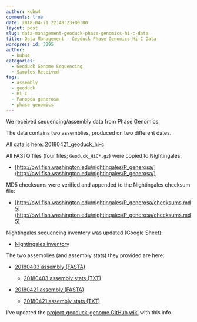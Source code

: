 ```yaml
---
author: kubu4
comments: true
date: 2018-04-21 22:48:23+00:00
layout: post
slug: data-management-geoduck-phase-genomics-hi-c-data
title: Data Management - Geoduck Phase Genomics Hi-C Data
wordpress_id: 3295
author:
  - kubu4
categories:
  - Geoduck Genome Sequencing
  - Samples Received
tags:
  - assembly
  - geoduck
  - Hi-C
  - Panopea generosa
  - phase genomics
---
```


We received sequencing/assembly data from Phase Genomics.

The data contains two assemblies, produced on two different dates.

All data is here: [20180421_geoduck_hi-c](http://owl.fish.washington.edu/Athaliana/20180421_geoduck_hi-c/)

All FASTQ files (four files; `Geoduck_HiC*.gz`) were copied to Nightingales:





  * [http://owl.fish.washington.edu/nightingales/P_generosa/](http://owl.fish.washington.edu/nightingales/P_generosa/)



MD5 checksums were verified and appended to the Nightingales checksum file:



  * [http://owl.fish.washington.edu/nightingales/P_generosa/checksums.md5](http://owl.fish.washington.edu/nightingales/P_generosa/checksums.md5)



Nightingales sequencing inventory was updated (Google Sheet):



  * [Nightingales inventory](https://docs.google.com/spreadsheets/d/1_XqIOPVHSBVGscnjzDSWUeRL7HUHXfaHxVzec-I-8Xk/edit?usp=sharing)



The two assemblies (and assembly stats) they provided are here:



  * [20180403 assembly (FASTA)](http://owl.fish.washington.edu/Athaliana/20180421_geoduck_hi-c/Results/geoduck_roberts%20results%202018-04-03%2011%ef%80%a205%ef%80%a241.596285/PGA_assembly.fasta)



    * [20180403 assembly stats (TXT)](http://owl.fish.washington.edu/Athaliana/20180421_geoduck_hi-c/Results/geoduck_roberts%20results%202018-04-03%2011%ef%80%a205%ef%80%a241.596285/REPORT.txt)




  * [20180421 assembly (FASTA)](http://owl.fish.washington.edu/Athaliana/20180421_geoduck_hi-c/Results/geoduck_roberts%20results%202018-04-21%2018%ef%80%a209%ef%80%a204.514704/PGA_assembly.fasta)



    * [20180421 assembly stats (TXT)](http://owl.fish.washington.edu/Athaliana/20180421_geoduck_hi-c/Results/geoduck_roberts%20results%202018-04-21%2018%ef%80%a209%ef%80%a204.514704/REPORT.txt)





I've updated the [project-geoduck-genome GitHub wiki](https://github.com/RobertsLab/project-geoduck-genome/wiki/Assemblies) with this info.
